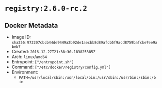 # `registry:2.6.0-rc.2`

## Docker Metadata

- Image ID: `sha256:972207cbcb44de9449a2b92de1aecbb8d89afcb5f9acd8759bafcbe7ee9abeb7`
- Created: `2016-12-27T21:38:30.183825385Z`
- Arch: `linux`/`amd64`
- Entrypoint: `["/entrypoint.sh"]`
- Command: `["/etc/docker/registry/config.yml"]`
- Environment:
  - `PATH=/usr/local/sbin:/usr/local/bin:/usr/sbin:/usr/bin:/sbin:/bin`
